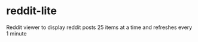 # reddit-lite
Reddit viewer to display reddit posts 25 items at a time and refreshes every 1 minute
